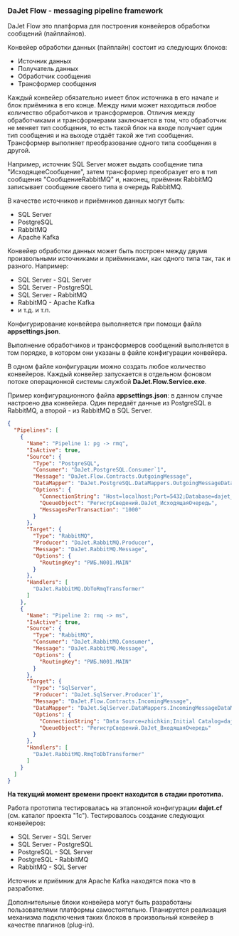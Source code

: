 ### DaJet Flow - messaging pipeline framework

DaJet Flow это платформа для построения конвейеров обработки сообщений (пайплайнов).

Конвейер обработки данных (пайплайн) состоит из следующих блоков:
- Источник данных
- Получатель данных
- Обработчик сообщения
- Трансформер сообщения

Каждый конвейер обязательно имеет блок источника в его начале и блок приёмника в его конце.
Между ними может находиться любое количество обработчиков и трансформеров.
Отличия между обработчиками и трансформерами заключается в том, что
обработчик не меняет тип сообщения, то есть такой блок на входе получает
один тип сообщения и на выходе отдаёт такой же тип сообщения.
Трансформер выполняет преобразование одного типа сообщения в другой.

Например, источник SQL Server может выдать сообщение типа "ИсходящееСообщение",
затем трансформер преобразует его в тип сообщения "СообщениеRabbitMQ" и, наконец,
приёмник RabbitMQ записывает сообщение своего типа в очередь RabbitMQ.

В качестве источников и приёмников данных могут быть:
- SQL Server
- PostgreSQL
- RabbitMQ
- Apache Kafka

Конвейер обработки данных может быть построен между двумя произвольными
источниками и приёмниками, как одного типа так, так и разного.
Например:
- SQL Server - SQL Server
- SQL Server - PostgreSQL
- SQL Server - RabbitMQ
- RabbitMQ - Apache Kafka
- и т.д. и т.п.

Конфигурирование конвейера выполняется при помощи файла **appsettings.json**.

Выполнение обработчиков и трансформеров сообщений выполняется в том порядке,
в котором они указаны в файле конфигурации конвейера.

В одном файле конфигурации можно создать любое количество конвейеров.
Каждый конвейер запускается в отдельном фоновом потоке операционной системы
службой **DaJet.Flow.Service.exe**.

Пример конфигурационного файла **appsettings.json**: в данном случае настроено
два конвейера. Один передаёт данные из PostgreSQL в RabbitMQ,
а второй - из RabbitMQ в SQL Server.
```json
{
  "Pipelines": [
    {
      "Name": "Pipeline 1: pg -> rmq",
      "IsActive": true,
      "Source": {
        "Type": "PostgreSQL",
        "Consumer": "DaJet.PostgreSQL.Consumer`1",
        "Message": "DaJet.Flow.Contracts.OutgoingMessage",
        "DataMapper": "DaJet.PostgreSQL.DataMappers.OutgoingMessageDataMapper",
        "Options": {
          "ConnectionString": "Host=localhost;Port=5432;Database=dajet_exchange_pg;Username=postgres;Password=postgres;",
          "QueueObject": "РегистрСведений.DaJet_ИсходящаяОчередь",
          "MessagesPerTransaction": "1000"
        }
      },
      "Target": {
        "Type": "RabbitMQ",
        "Producer": "DaJet.RabbitMQ.Producer",
        "Message": "DaJet.RabbitMQ.Message",
        "Options": {
          "RoutingKey": "РИБ.N001.MAIN"
        }
      },
      "Handlers": [
        "DaJet.RabbitMQ.DbToRmqTransformer"
      ]
    },
    {
      "Name": "Pipeline 2: rmq -> ms",
      "IsActive": true,
      "Source": {
        "Type": "RabbitMQ",
        "Consumer": "DaJet.RabbitMQ.Consumer",
        "Message": "DaJet.RabbitMQ.Message",
        "Options": {
          "RoutingKey": "РИБ.N001.MAIN"
        }
      },
      "Target": {
        "Type": "SqlServer",
        "Producer": "DaJet.SqlServer.Producer`1",
        "Message": "DaJet.Flow.Contracts.IncomingMessage",
        "DataMapper": "DaJet.SqlServer.DataMappers.IncomingMessageDataMapper",
        "Options": {
          "ConnectionString": "Data Source=zhichkin;Initial Catalog=dajet_exchange_ms;Integrated Security=True",
          "QueueObject": "РегистрСведений.DaJet_ВходящаяОчередь"
        }
      },
      "Handlers": [
        "DaJet.RabbitMQ.RmqToDbTransformer"
      ]
    }
  ]
}
```

**На текущий момент времени проект находится в стадии прототипа.**

Работа прототипа тестировалась на эталонной конфигурации **dajet.cf**
(см. каталог проекта "1с"). Тестировалось создание следующих конвейеров:
- SQL Server - SQL Server
- SQL Server - PostgreSQL
- PostgreSQL - SQL Server
- PostgreSQL - RabbitMQ
- RabbitMQ - SQL Server

Источник и приёмник для Apache Kafka находятся пока что в разработке.

Дополнительные блоки конвейера могут быть разработаны пользователями
платформы самостоятельно. Планируется реализация механизма подключения
таких блоков в произвольный конвейер в качестве плагинов (plug-in).
